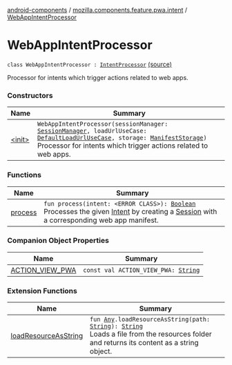 [android-components](../../index.md) / [mozilla.components.feature.pwa.intent](../index.md) / [WebAppIntentProcessor](./index.md)

# WebAppIntentProcessor

`class WebAppIntentProcessor : `[`IntentProcessor`](../../mozilla.components.feature.intent.processing/-intent-processor/index.md) [(source)](https://github.com/mozilla-mobile/android-components/blob/master/components/feature/pwa/src/main/java/mozilla/components/feature/pwa/intent/WebAppIntentProcessor.kt#L28)

Processor for intents which trigger actions related to web apps.

### Constructors

| Name | Summary |
|---|---|
| [&lt;init&gt;](-init-.md) | `WebAppIntentProcessor(sessionManager: `[`SessionManager`](../../mozilla.components.browser.session/-session-manager/index.md)`, loadUrlUseCase: `[`DefaultLoadUrlUseCase`](../../mozilla.components.feature.session/-session-use-cases/-default-load-url-use-case/index.md)`, storage: `[`ManifestStorage`](../../mozilla.components.feature.pwa/-manifest-storage/index.md)`)`<br>Processor for intents which trigger actions related to web apps. |

### Functions

| Name | Summary |
|---|---|
| [process](process.md) | `fun process(intent: <ERROR CLASS>): `[`Boolean`](https://kotlinlang.org/api/latest/jvm/stdlib/kotlin/-boolean/index.html)<br>Processes the given [Intent](#) by creating a [Session](../../mozilla.components.browser.session/-session/index.md) with a corresponding web app manifest. |

### Companion Object Properties

| Name | Summary |
|---|---|
| [ACTION_VIEW_PWA](-a-c-t-i-o-n_-v-i-e-w_-p-w-a.md) | `const val ACTION_VIEW_PWA: `[`String`](https://kotlinlang.org/api/latest/jvm/stdlib/kotlin/-string/index.html) |

### Extension Functions

| Name | Summary |
|---|---|
| [loadResourceAsString](../../mozilla.components.support.test.file/kotlin.-any/load-resource-as-string.md) | `fun `[`Any`](https://kotlinlang.org/api/latest/jvm/stdlib/kotlin/-any/index.html)`.loadResourceAsString(path: `[`String`](https://kotlinlang.org/api/latest/jvm/stdlib/kotlin/-string/index.html)`): `[`String`](https://kotlinlang.org/api/latest/jvm/stdlib/kotlin/-string/index.html)<br>Loads a file from the resources folder and returns its content as a string object. |

